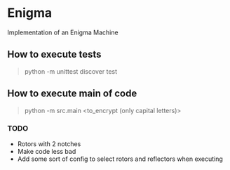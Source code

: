 # Enigma #

Implementation of an Enigma Machine

## How to execute tests ##

>python -m unittest discover test

## How to execute main of code ##

>python -m src.main <to_encrypt (only capital letters)>

### TODO ###

  - Rotors with 2 notches
  - Make code less bad
  - Add some sort of config to select rotors and reflectors when executing
